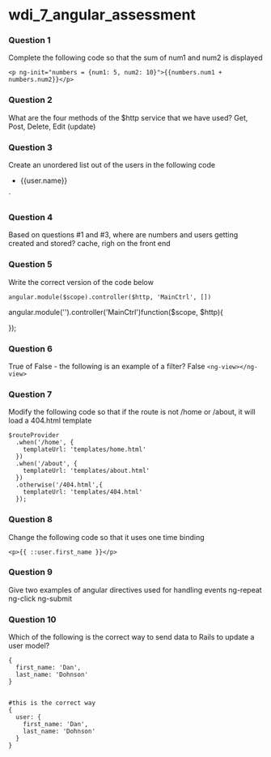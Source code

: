 wdi_7_angular_assessment
========================

### Question 1

Complete the following code so that the sum of num1 and num2 is displayed

`<p ng-init="numbers = {num1: 5, num2: 10}">{{numbers.num1 + numbers.num2}}</p>`

### Question 2

What are the four methods of the $http service that we have used?
Get, Post, Delete, Edit (update)

### Question 3

Create an unordered list out of the users in the following code

<ul ng-init="users = [{name: 'Dan'}, {name: 'Ella'}]">
  <li ng-repeat="user in users">{{user.name}}</li>
</ul>`

### Question 4

Based on questions #1 and #3, where are numbers and users getting created and stored?
cache, righ on the front end

### Question 5

Write the correct version of the code below

`angular.module($scope).controller($http, 'MainCtrl', [])`

angular.module('').controller('MainCtrl')function($scope, $http){

  });

### Question 6

True of False - the following is an example of a filter?
False
`<ng-view></ng-view>`

### Question 7

Modify the following code so that if the route is not /home or /about, it will load a 404.html template

```
$routeProvider
  .when('/home', {
    templateUrl: 'templates/home.html'
  })
  .when('/about', {
    templateUrl: 'templates/about.html'
  })
  .otherwise('/404.html',{
    templateUrl: 'templates/404.html'
  });
```

### Question 8

Change the following code so that it uses one time binding

`<p>{{ ::user.first_name }}</p>`

### Question 9

Give two examples of angular directives used for handling events
ng-repeat
ng-click
ng-submit

### Question 10

Which of the following is the correct way to send data to Rails to update a user model?

```
{
  first_name: 'Dan',
  last_name: 'Dohnson'
}
```

```

#this is the correct way
{
  user: {
    first_name: 'Dan',
    last_name: 'Dohnson'
  }
}
```
